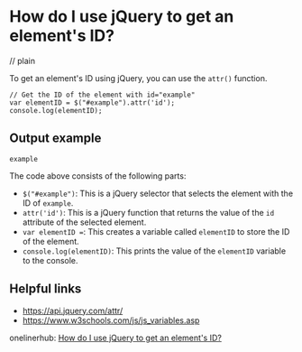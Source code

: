 # How do I use jQuery to get an element's ID?
// plain

To get an element's ID using jQuery, you can use the `attr()` function.

```
// Get the ID of the element with id="example"
var elementID = $("#example").attr('id');
console.log(elementID);
```

## Output example
 `example`

The code above consists of the following parts:
- `$("#example")`: This is a jQuery selector that selects the element with the ID of `example`.
- `attr('id')`: This is a jQuery function that returns the value of the `id` attribute of the selected element.
- `var elementID =`: This creates a variable called `elementID` to store the ID of the element.
- `console.log(elementID)`: This prints the value of the `elementID` variable to the console.

## Helpful links
- https://api.jquery.com/attr/
- https://www.w3schools.com/js/js_variables.asp

onelinerhub: [How do I use jQuery to get an element's ID?](https://onelinerhub.com/jquery/how-do-i-use-jquery-to-get-an-element-s-id)